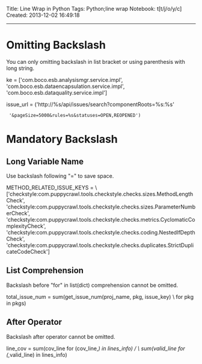 Title: Line Wrap in Python
Tags: Python;line wrap
Notebook: t[t/j/o/y/c]
Created: 2013-12-02 16:49:18

------

# Omitting Backslash

 

You can only omitting backslash in list bracket or using parenthesis with long string.

 

 ke = ['com.boco.esb.analysismgr.service.impl', 
   'com.boco.esb.dataencapsulation.service.impl', 
   'com.boco.esb.dataquality.service.impl'] 

 


 issue_url = ('http://%s/api/issues/search?componentRoots=%s:%s'

     '&pageSize=5000&rules=%s&statuses=OPEN,REOPENED') 
 

# Mandatory Backslash

 

## Long Variable Name

 

Use backslash following "=" to save space.

 

 METHOD_RELATED_ISSUE_KEYS = \ 
 ['checkstyle:com.puppycrawl.tools.checkstyle.checks.sizes.MethodLengthCheck', 
  'checkstyle:com.puppycrawl.tools.checkstyle.checks.sizes.ParameterNumberCheck', 
  'checkstyle:com.puppycrawl.tools.checkstyle.checks.metrics.CyclomaticComplexityCheck', 
  'checkstyle:com.puppycrawl.tools.checkstyle.checks.coding.NestedIfDepthCheck', 
  'checkstyle:com.puppycrawl.tools.checkstyle.checks.duplicates.StrictDuplicateCodeCheck'] 

 

 

## List Comprehension

 

Backslash before "for" in list(dict) comprehension cannot be omitted.

 

 total_issue_num = sum(get_issue_num(proj_name, pkg, issue_key) \ 
   for pkg in pkgs) 

 

## After Operator

 

Backslash after operator cannot be omitted.

 

 line_cov = sum(cov_line for (cov_line,_) in lines_info) / \ 
     sum(valid_line for (_,valid_line) in lines_info)